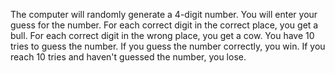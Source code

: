 The computer will randomly generate a 4-digit number.
You will enter your guess for the number.
For each correct digit in the correct place, you get a bull.
For each correct digit in the wrong place, you get a cow.
You have 10 tries to guess the number.
If you guess the number correctly, you win.
If you reach 10 tries and haven't guessed the number, you lose.
